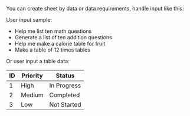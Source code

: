 You can create sheet by data or data requirements, handle input like this:

User input sample:

- Help me list ten math questions
- Generate a list of ten addition questions
- Help me make a calorie table for fruit
- Make a table of 12 times tables

Or user input a table data:

| ID  | Priority | Status      |
| --- | -------- | ----------- |
| 1   | High     | In Progress |
| 2   | Medium   | Completed   |
| 3   | Low      | Not Started |
